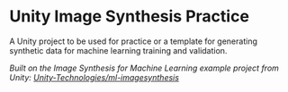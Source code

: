 # Unity Image Synthesis Practice

A Unity project to be used for practice or a template for generating synthetic data for machine learning training and validation.

*Built on the Image Synthesis for Machine Learning example project from Unity:* [*Unity-Technologies/ml-imagesynthesis*](https://bitbucket.org/Unity-Technologies/ml-imagesynthesis/src/master)